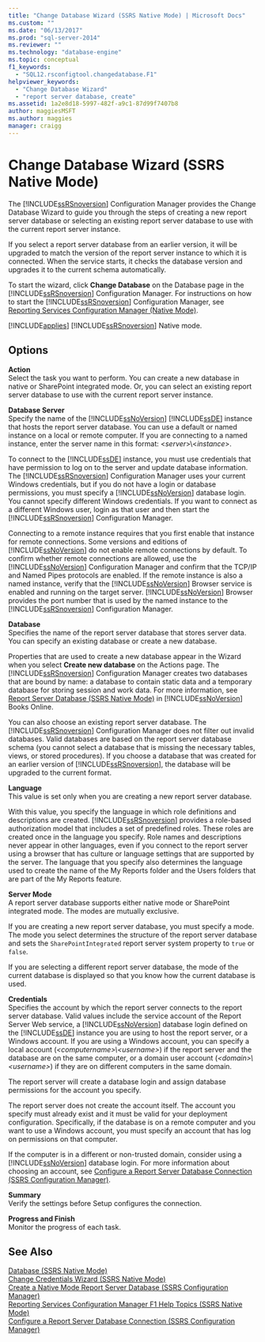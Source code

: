 ```yaml
---
title: "Change Database Wizard (SSRS Native Mode) | Microsoft Docs"
ms.custom: ""
ms.date: "06/13/2017"
ms.prod: "sql-server-2014"
ms.reviewer: ""
ms.technology: "database-engine"
ms.topic: conceptual
f1_keywords: 
  - "SQL12.rsconfigtool.changedatabase.F1"
helpviewer_keywords: 
  - "Change Database Wizard"
  - "report server database, create"
ms.assetid: 1a2e8d18-5997-482f-a9c1-87d99f7407b8
author: maggiesMSFT 
ms.author: maggies
manager: craigg
---
```

# Change Database Wizard (SSRS Native Mode)
  The [!INCLUDE[ssRSnoversion](../../includes/ssrsnoversion-md.md)] Configuration Manager provides the Change Database Wizard to guide you through the steps of creating a new report server database or selecting an existing report server database to use with the current report server instance.  
  
 If you select a report server database from an earlier version, it will be upgraded to match the version of the report server instance to which it is connected. When the service starts, it checks the database version and upgrades it to the current schema automatically.  
  
 To start the wizard, click **Change Database** on the Database page in the [!INCLUDE[ssRSnoversion](../../includes/ssrsnoversion-md.md)] Configuration Manager. For instructions on how to start the [!INCLUDE[ssRSnoversion](../../includes/ssrsnoversion-md.md)] Configuration Manager, see [Reporting Services Configuration Manager &#40;Native Mode&#41;](../../../2014/sql-server/install/reporting-services-configuration-manager-native-mode.md).  
  
 [!INCLUDE[applies](../../includes/applies-md.md)] [!INCLUDE[ssRSnoversion](../../includes/ssrsnoversion-md.md)] Native mode.  
  
## Options  
 **Action**  
 Select the task you want to perform. You can create a new database in native or SharePoint integrated mode. Or, you can select an existing report server database to use with the current report server instance.  
  
 **Database Server**  
 Specify the name of the [!INCLUDE[ssNoVersion](../../includes/ssnoversion-md.md)] [!INCLUDE[ssDE](../../includes/ssde-md.md)] instance that hosts the report server database. You can use a default or named instance on a local or remote computer. If you are connecting to a named instance, enter the server name in this format: \<*server*>\\<*instance*>.  
  
 To connect to the [!INCLUDE[ssDE](../../includes/ssde-md.md)] instance, you must use credentials that have permission to log on to the server and update database information. The [!INCLUDE[ssRSnoversion](../../includes/ssrsnoversion-md.md)] Configuration Manager uses your current Windows credentials, but if you do not have a login or database permissions, you must specify a [!INCLUDE[ssNoVersion](../../includes/ssnoversion-md.md)] database login. You cannot specify different Windows credentials. If you want to connect as a different Windows user, login as that user and then start the [!INCLUDE[ssRSnoversion](../../includes/ssrsnoversion-md.md)] Configuration Manager.  
  
 Connecting to a remote instance requires that you first enable that instance for remote connections. Some versions and editions of [!INCLUDE[ssNoVersion](../../includes/ssnoversion-md.md)] do not enable remote connections by default. To confirm whether remote connections are allowed, use the [!INCLUDE[ssNoVersion](../../includes/ssnoversion-md.md)] Configuration Manager and confirm that the TCP/IP and Named Pipes protocols are enabled. If the remote instance is also a named instance, verify that the [!INCLUDE[ssNoVersion](../../includes/ssnoversion-md.md)] Browser service is enabled and running on the target server. [!INCLUDE[ssNoVersion](../../includes/ssnoversion-md.md)] Browser provides the port number that is used by the named instance to the [!INCLUDE[ssRSnoversion](../../includes/ssrsnoversion-md.md)] Configuration Manager.  
  
 **Database**  
 Specifies the name of the report server database that stores server data. You can specify an existing database or create a new database.  
  
 Properties that are used to create a new database appear in the Wizard when you select **Create new database** on the Actions page. The [!INCLUDE[ssRSnoversion](../../includes/ssrsnoversion-md.md)] Configuration Manager creates two databases that are bound by name: a database to contain static data and a temporary database for storing session and work data. For more information, see [Report Server Database &#40;SSRS Native Mode&#41;](../../reporting-services/report-server/report-server-database-ssrs-native-mode.md) in [!INCLUDE[ssNoVersion](../../includes/ssnoversion-md.md)] Books Online.  
  
 You can also choose an existing report server database. The [!INCLUDE[ssRSnoversion](../../includes/ssrsnoversion-md.md)] Configuration Manager does not filter out invalid databases. Valid databases are based on the report server database schema (you cannot select a database that is missing the necessary tables, views, or stored procedures). If you choose a database that was created for an earlier version of [!INCLUDE[ssRSnoversion](../../includes/ssrsnoversion-md.md)], the database will be upgraded to the current format.  
  
 **Language**  
 This value is set only when you are creating a new report server database.  
  
 With this value, you specify the language in which role definitions and descriptions are created. [!INCLUDE[ssRSnoversion](../../includes/ssrsnoversion-md.md)] provides a role-based authorization model that includes a set of predefined roles. These roles are created once in the language you specify. Role names and descriptions never appear in other languages, even if you connect to the report server using a browser that has culture or language settings that are supported by the server. The language that you specify also determines the language used to create the name of the My Reports folder and the Users folders that are part of the My Reports feature.  
  
 **Server Mode**  
 A report server database supports either native mode or SharePoint integrated mode. The modes are mutually exclusive.  
  
 If you are creating a new report server database, you must specify a mode. The mode you select determines the structure of the report server database and sets the `SharePointIntegrated` report server system property to `true` or `false`.  
  
 If you are selecting a different report server database, the mode of the current database is displayed so that you know how the current database is used.  
  
 **Credentials**  
 Specifies the account by which the report server connects to the report server database. Valid values include the service account of the Report Server Web service, a [!INCLUDE[ssNoVersion](../../includes/ssnoversion-md.md)] database login defined on the [!INCLUDE[ssDE](../../includes/ssde-md.md)] instance you are using to host the report server, or a Windows account. If you are using a Windows account, you can specify a local account (*\<computername>\\<username\>*) if the report server and the database are on the same computer, or a domain user account (*\<domain>\\<username\>*) if they are on different computers in the same domain.  
  
 The report server will create a database login and assign database permissions for the account you specify.  
  
 The report server does not create the account itself. The account you specify must already exist and it must be valid for your deployment configuration. Specifically, if the database is on a remote computer and you want to use a Windows account, you must specify an account that has log on permissions on that computer.  
  
 If the computer is in a different or non-trusted domain, consider using a [!INCLUDE[ssNoVersion](../../includes/ssnoversion-md.md)] database login. For more information about choosing an account, see [Configure a Report Server Database Connection  &#40;SSRS Configuration Manager&#41;](../../../2014/sql-server/install/configure-a-report-server-database-connection-ssrs-configuration-manager.md).  
  
 **Summary**  
 Verify the settings before Setup configures the connection.  
  
 **Progress and Finish**  
 Monitor the progress of each task.  
  
## See Also  
 [Database &#40;SSRS Native Mode&#41;](../../../2014/sql-server/install/database-ssrs-native-mode.md)   
 [Change Credentials Wizard &#40;SSRS Native Mode&#41;](../../../2014/sql-server/install/change-credentials-wizard-ssrs-native-mode.md)   
 [Create a Native Mode Report Server Database  &#40;SSRS Configuration Manager&#41;](../../reporting-services/install-windows/ssrs-report-server-create-a-native-mode-report-server-database.md)   
 [Reporting Services Configuration Manager F1 Help Topics &#40;SSRS Native Mode&#41;](../../../2014/sql-server/install/reporting-services-configuration-manager-f1-help-topics-ssrs-native-mode.md)   
 [Configure a Report Server Database Connection  &#40;SSRS Configuration Manager&#41;](../../../2014/sql-server/install/configure-a-report-server-database-connection-ssrs-configuration-manager.md)  
  
  
